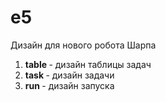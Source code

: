 # e5

Дизайн для нового робота Шарпа

<ol>
  <li><strong>table </strong> - дизайн таблицы задач </li>  
  <li><strong>task  </strong> - дизайн задачи </li>  
  <li><strong>run   </strong> - дизайн запуска</li>  
</ol>
